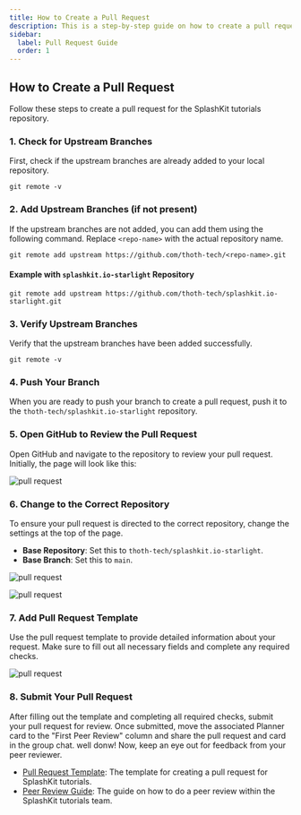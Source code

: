 ```yaml
---
title: How to Create a Pull Request
description: This is a step-by-step guide on how to create a pull request for SplashKit tutorials.
sidebar:
  label: Pull Request Guide
  order: 1
---
```


## How to Create a Pull Request

Follow these steps to create a pull request for the SplashKit tutorials repository.

### 1. Check for Upstream Branches

First, check if the upstream branches are already added to your local repository.

```shell
git remote -v
```

### 2. Add Upstream Branches (if not present)

If the upstream branches are not added, you can add them using the following command. Replace
`<repo-name>` with the actual repository name.

```shell
git remote add upstream https://github.com/thoth-tech/<repo-name>.git
```

#### Example with `splashkit.io-starlight` Repository

```shell
git remote add upstream https://github.com/thoth-tech/splashkit.io-starlight.git
```

### 3. Verify Upstream Branches

Verify that the upstream branches have been added successfully.

```shell
git remote -v
```

### 4. Push Your Branch

When you are ready to push your branch to create a pull request, push it to the
`thoth-tech/splashkit.io-starlight` repository.

### 5. Open GitHub to Review the Pull Request

Open GitHub and navigate to the repository to review your pull request. Initially, the page will
look like this:

![pull request](/splashkit/pull-request-fig1.png)

### 6. Change to the Correct Repository

To ensure your pull request is directed to the correct repository, change the settings at the top of
the page.

- **Base Repository**: Set this to `thoth-tech/splashkit.io-starlight`.
- **Base Branch**: Set this to `main`.

![pull request](/splashkit/pull-request-fig2.png)

![pull request](/splashkit/pull-request-fig3.png)

### 7. Add Pull Request Template

Use the pull request template to provide detailed information about your request. Make sure to fill
out all necessary fields and complete any required checks.

![pull request](/splashkit/pull-request-fig4.png)

### 8. Submit Your Pull Request

After filling out the template and completing all required checks, submit your pull request for
review. Once submitted, move the associated Planner card to the "First Peer Review" column and share
the pull request and card in the group chat. well donw! Now, keep an eye out for feedback from your
peer reviewer.

- [Pull Request Template](/products/splashkit/splashkit-tutorials/onboarding/04-pull-request-template):
  The template for creating a pull request for SplashKit tutorials.
- [Peer Review Guide](/products/splashkit/splashkit-tutorials/onboarding/05-peer-review): The guide
  on how to do a peer review within the SplashKit tutorials team.
